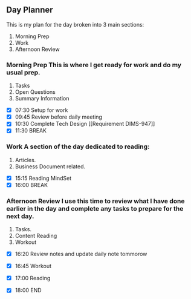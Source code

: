 
## Day Planner 
This is my plan for the day broken into 3 main sections: 
1. Morning Prep
2. Work
3. Afternoon Review 

### Morning Prep This is where I get ready for work and do my usual prep. 
1. Tasks
2. Open Questions
3. Summary Information
- [x] 07:30 Setup for work
- [x] 09:45 Review before daily meeting
- [x] 10:30 Complete Tech Design [[Requirement DIMS-947]]
- [x] 11:30 BREAK

### Work A section of the day dedicated to reading: 
1. Articles. 
2. Business Document related.

- [x] 15:15 Reading MindSet 
- [x] 16:00 BREAK

### Afternoon Review I use this time to review what I have done earlier in the day and complete any tasks to prepare for the next day. 
1. Tasks.
2. Content Reading
3. Workout
- [x] 16:20 Review notes and update daily note tommorow
- [x] 16:45 Workout 
- [x] 17:00 Reading 
- [x] 18:00 END

